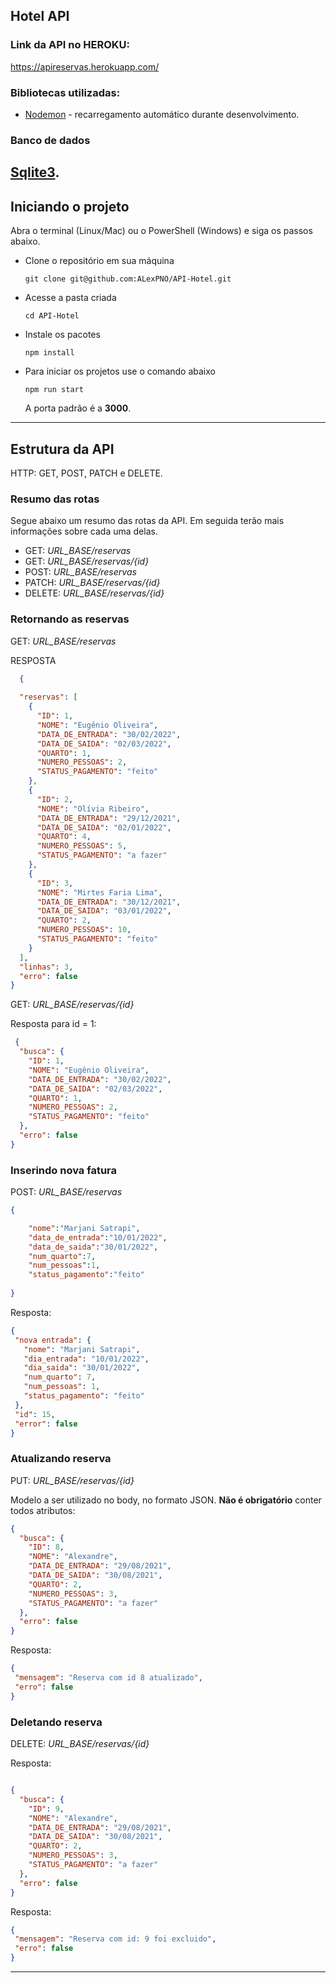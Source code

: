## Hotel API

### Link da API no HEROKU:
https://apireservas.herokuapp.com/

### Bibliotecas utilizadas:
* [Nodemon](https://nodemon.io/) - recarregamento automático durante desenvolvimento.
<!-- * [Supertest](https://github.com/visionmedia/supertest#readme) - para testar as rotas. -->


### Banco de dados
[Sqlite3](https://www.npmjs.com/package/sqlite3).
---

## Iniciando o projeto
Abra o terminal (Linux/Mac) ou o PowerShell (Windows) e siga os passos abaixo.
* Clone o repositório em sua máquina

    `git clone git@github.com:ALexPNO/API-Hotel.git`

* Acesse a pasta criada 

    `cd API-Hotel`

* Instale os pacotes

    `npm install`

* Para iniciar os projetos use o comando abaixo

    `npm run start`

    A porta padrão é a __3000__.

---

## Estrutura da API
HTTP: GET, POST, PATCH e DELETE.

### **Resumo das rotas**
Segue abaixo um resumo das rotas da API. Em seguida terão mais informações sobre cada uma delas.

* GET: *URL_BASE/reservas*
* GET: *URL_BASE/reservas/{id}*
* POST: *URL_BASE/reservas*
* PATCH: *URL_BASE/reservas/{id}*
* DELETE: *URL_BASE/reservas/{id}*


### **Retornando as reservas**

GET: *URL_BASE/reservas*

RESPOSTA

~~~JSON
  {
  
  "reservas": [
    {
      "ID": 1,
      "NOME": "Eugênio Oliveira",
      "DATA_DE_ENTRADA": "30/02/2022",
      "DATA_DE_SAIDA": "02/03/2022",
      "QUARTO": 1,
      "NUMERO_PESSOAS": 2,
      "STATUS_PAGAMENTO": "feito"
    },
    {
      "ID": 2,
      "NOME": "Olívia Ribeiro",
      "DATA_DE_ENTRADA": "29/12/2021",
      "DATA_DE_SAIDA": "02/01/2022",
      "QUARTO": 4,
      "NUMERO_PESSOAS": 5,
      "STATUS_PAGAMENTO": "a fazer"
    },
    {
      "ID": 3,
      "NOME": "Mirtes Faria Lima",
      "DATA_DE_ENTRADA": "30/12/2021",
      "DATA_DE_SAIDA": "03/01/2022",
      "QUARTO": 2,
      "NUMERO_PESSOAS": 10,
      "STATUS_PAGAMENTO": "feito"
    }
  ],
  "linhas": 3,
  "erro": false
}
~~~

GET: *URL_BASE/reservas/{id}*

Resposta para id = 1:
~~~JSON
 {
  "busca": {
    "ID": 1,
    "NOME": "Eugênio Oliveira",
    "DATA_DE_ENTRADA": "30/02/2022",
    "DATA_DE_SAIDA": "02/03/2022",
    "QUARTO": 1,
    "NUMERO_PESSOAS": 2,
    "STATUS_PAGAMENTO": "feito"
  },
  "erro": false
}
~~~

### **Inserindo nova fatura**

POST: *URL_BASE/reservas*

~~~JSON
{

	"nome":"Marjani Satrapi",
	"data_de_entrada":"10/01/2022",
	"data_de_saida":"30/01/2022",
	"num_quarto":7,
	"num_pessoas":1,
	"status_pagamento":"feito"
  
}
~~~
 
 Resposta:
 ~~~JSON
 {
  "nova entrada": {
    "nome": "Marjani Satrapi",
    "dia_entrada": "10/01/2022",
    "dia_saida": "30/01/2022",
    "num_quarto": 7,
    "num_pessoas": 1,
    "status_pagamento": "feito"
  },
  "id": 15,
  "error": false
}
~~~

### **Atualizando reserva**

PUT: *URL_BASE/reservas/{id}*

Modelo a ser utilizado no body, no formato JSON. **Não é obrigatório** conter todos atributos:

~~~JSON
{
  "busca": {
    "ID": 8,
    "NOME": "Alexandre",
    "DATA_DE_ENTRADA": "29/08/2021",
    "DATA_DE_SAIDA": "30/08/2021",
    "QUARTO": 2,
    "NUMERO_PESSOAS": 3,
    "STATUS_PAGAMENTO": "a fazer"
  },
  "erro": false
}
~~~
Resposta:
 ~~~JSON
{
  "mensagem": "Reserva com id 8 atualizado",
  "erro": false
} 
~~~

### **Deletando reserva**

DELETE: *URL_BASE/reservas/{id}*

Resposta:
~~~JSON

{
  "busca": {
    "ID": 9,
    "NOME": "Alexandre",
    "DATA_DE_ENTRADA": "29/08/2021",
    "DATA_DE_SAIDA": "30/08/2021",
    "QUARTO": 2,
    "NUMERO_PESSOAS": 3,
    "STATUS_PAGAMENTO": "a fazer"
  },
  "erro": false
}
~~~
Resposta:

 ~~~JSON
{
  "mensagem": "Reserva com id: 9 foi excluido",
  "erro": false
}
~~~

---

